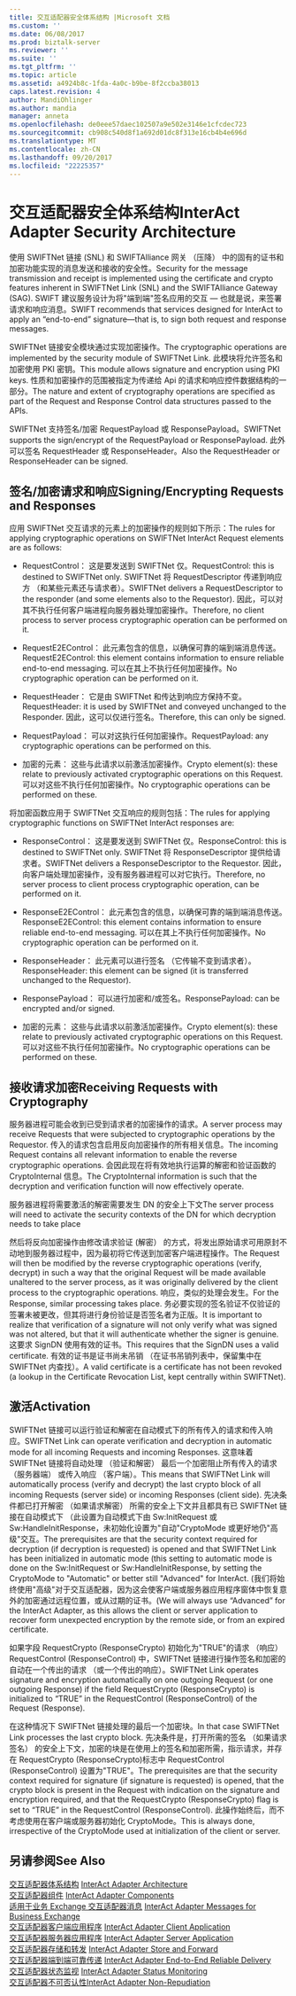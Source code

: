```yaml
---
title: 交互适配器安全体系结构 |Microsoft 文档
ms.custom: ''
ms.date: 06/08/2017
ms.prod: biztalk-server
ms.reviewer: ''
ms.suite: ''
ms.tgt_pltfrm: ''
ms.topic: article
ms.assetid: a4924b8c-1fda-4a0c-b9be-8f2ccba38013
caps.latest.revision: 4
author: MandiOhlinger
ms.author: mandia
manager: anneta
ms.openlocfilehash: de0eee57daec102507a9e502e3146e1cfcdec723
ms.sourcegitcommit: cb908c540d8f1a692d01dc8f313e16cb4b4e696d
ms.translationtype: MT
ms.contentlocale: zh-CN
ms.lasthandoff: 09/20/2017
ms.locfileid: "22225357"
---
```

# <a name="interact-adapter-security-architecture"></a><span data-ttu-id="c16d4-102">交互适配器安全体系结构</span><span class="sxs-lookup"><span data-stu-id="c16d4-102">InterAct Adapter Security Architecture</span></span>
<span data-ttu-id="c16d4-103">使用 SWIFTNet 链接 (SNL) 和 SWIFTAlliance 网关 （压降） 中的固有的证书和加密功能实现的消息发送和接收的安全性。</span><span class="sxs-lookup"><span data-stu-id="c16d4-103">Security for the message transmission and receipt is implemented using the certificate and crypto features inherent in SWIFTNet Link (SNL) and the SWIFTAlliance Gateway (SAG).</span></span> <span data-ttu-id="c16d4-104">SWIFT 建议服务设计为将"端到端"签名应用的交互 — 也就是说，来签署请求和响应消息。</span><span class="sxs-lookup"><span data-stu-id="c16d4-104">SWIFT recommends that services designed for InterAct to apply an “end-to-end” signature—that is, to sign both request and response messages.</span></span>  
  
 <span data-ttu-id="c16d4-105">SWIFTNet 链接安全模块通过实现加密操作。</span><span class="sxs-lookup"><span data-stu-id="c16d4-105">The cryptographic operations are implemented by the security module of SWIFTNet Link.</span></span> <span data-ttu-id="c16d4-106">此模块将允许签名和加密使用 PKI 密钥。</span><span class="sxs-lookup"><span data-stu-id="c16d4-106">This module allows signature and encryption using PKI keys.</span></span> <span data-ttu-id="c16d4-107">性质和加密操作的范围被指定为传递给 Api 的请求和响应控件数据结构的一部分。</span><span class="sxs-lookup"><span data-stu-id="c16d4-107">The nature and extent of cryptography operations are specified as part of the Request and Response Control data structures passed to the APIs.</span></span>  
  
 <span data-ttu-id="c16d4-108">SWIFTNet 支持签名/加密 RequestPayload 或 ResponsePayload。</span><span class="sxs-lookup"><span data-stu-id="c16d4-108">SWIFTNet supports the sign/encrypt of the RequestPayload or ResponsePayload.</span></span> <span data-ttu-id="c16d4-109">此外可以签名 RequestHeader 或 ResponseHeader。</span><span class="sxs-lookup"><span data-stu-id="c16d4-109">Also the RequestHeader or ResponseHeader can be signed.</span></span>  
  
## <a name="signingencrypting-requests-and-responses"></a><span data-ttu-id="c16d4-110">签名/加密请求和响应</span><span class="sxs-lookup"><span data-stu-id="c16d4-110">Signing/Encrypting Requests and Responses</span></span>  
 <span data-ttu-id="c16d4-111">应用 SWIFTNet 交互请求的元素上的加密操作的规则如下所示：</span><span class="sxs-lookup"><span data-stu-id="c16d4-111">The rules for applying cryptographic operations on SWIFTNet InterAct Request elements are as follows:</span></span>  
  
-   <span data-ttu-id="c16d4-112">RequestControl： 这是要发送到 SWIFTNet 仅。</span><span class="sxs-lookup"><span data-stu-id="c16d4-112">RequestControl: this is destined to SWIFTNet only.</span></span> <span data-ttu-id="c16d4-113">SWIFTNet 将 RequestDescriptor 传递到响应方 （和某些元素还与请求者）。</span><span class="sxs-lookup"><span data-stu-id="c16d4-113">SWIFTNet delivers a RequestDescriptor to the responder (and some elements also to the Requestor).</span></span> <span data-ttu-id="c16d4-114">因此，可以对其不执行任何客户端进程向服务器处理加密操作。</span><span class="sxs-lookup"><span data-stu-id="c16d4-114">Therefore, no client process to server process cryptographic operation can be performed on it.</span></span>  
  
-   <span data-ttu-id="c16d4-115">RequestE2EControl： 此元素包含的信息，以确保可靠的端到端消息传送。</span><span class="sxs-lookup"><span data-stu-id="c16d4-115">RequestE2EControl: this element contains information to ensure reliable end-to-end messaging.</span></span> <span data-ttu-id="c16d4-116">可以在其上不执行任何加密操作。</span><span class="sxs-lookup"><span data-stu-id="c16d4-116">No cryptographic operation can be performed on it.</span></span>  
  
-   <span data-ttu-id="c16d4-117">RequestHeader： 它是由 SWIFTNet 和传达到响应方保持不变。</span><span class="sxs-lookup"><span data-stu-id="c16d4-117">RequestHeader: it is used by SWIFTNet and conveyed unchanged to the Responder.</span></span> <span data-ttu-id="c16d4-118">因此，这可以仅进行签名。</span><span class="sxs-lookup"><span data-stu-id="c16d4-118">Therefore, this can only be signed.</span></span>  
  
-   <span data-ttu-id="c16d4-119">RequestPayload： 可以对这执行任何加密操作。</span><span class="sxs-lookup"><span data-stu-id="c16d4-119">RequestPayload: any cryptographic operations can be performed on this.</span></span>  
  
-   <span data-ttu-id="c16d4-120">加密的元素： 这些与此请求以前激活加密操作。</span><span class="sxs-lookup"><span data-stu-id="c16d4-120">Crypto element(s): these relate to previously activated cryptographic operations on this Request.</span></span> <span data-ttu-id="c16d4-121">可以对这些不执行任何加密操作。</span><span class="sxs-lookup"><span data-stu-id="c16d4-121">No cryptographic operations can be performed on these.</span></span>  
  
 <span data-ttu-id="c16d4-122">将加密函数应用于 SWIFTNet 交互响应的规则包括：</span><span class="sxs-lookup"><span data-stu-id="c16d4-122">The rules for applying cryptographic functions on SWIFTNet InterAct responses are:</span></span>  
  
-   <span data-ttu-id="c16d4-123">ResponseControl： 这是要发送到 SWIFTNet 仅。</span><span class="sxs-lookup"><span data-stu-id="c16d4-123">ResponseControl: this is destined to SWIFTNet only.</span></span> <span data-ttu-id="c16d4-124">SWIFTNet 将 ResponseDescriptor 提供给请求者。</span><span class="sxs-lookup"><span data-stu-id="c16d4-124">SWIFTNet delivers a ResponseDescriptor to the Requestor.</span></span> <span data-ttu-id="c16d4-125">因此，向客户端处理加密操作，没有服务器进程可以对它执行。</span><span class="sxs-lookup"><span data-stu-id="c16d4-125">Therefore, no server process to client process cryptographic operation, can be performed on it.</span></span>  
  
-   <span data-ttu-id="c16d4-126">ResponseE2EControl： 此元素包含的信息，以确保可靠的端到端消息传送。</span><span class="sxs-lookup"><span data-stu-id="c16d4-126">ResponseE2EControl: this element contains information to ensure reliable end-to-end messaging.</span></span> <span data-ttu-id="c16d4-127">可以在其上不执行任何加密操作。</span><span class="sxs-lookup"><span data-stu-id="c16d4-127">No cryptographic operation can be performed on it.</span></span>  
  
-   <span data-ttu-id="c16d4-128">ResponseHeader： 此元素可以进行签名 （它传输不变到请求者）。</span><span class="sxs-lookup"><span data-stu-id="c16d4-128">ResponseHeader: this element can be signed (it is transferred unchanged to the Requestor).</span></span>  
  
-   <span data-ttu-id="c16d4-129">ResponsePayload： 可以进行加密和/或签名。</span><span class="sxs-lookup"><span data-stu-id="c16d4-129">ResponsePayload: can be encrypted and/or signed.</span></span>  
  
-   <span data-ttu-id="c16d4-130">加密的元素： 这些与此请求以前激活加密操作。</span><span class="sxs-lookup"><span data-stu-id="c16d4-130">Crypto element(s): these relate to previously activated cryptographic operations on this Request.</span></span> <span data-ttu-id="c16d4-131">可以对这些不执行任何加密操作。</span><span class="sxs-lookup"><span data-stu-id="c16d4-131">No cryptographic operations can be performed on these.</span></span>  
  
## <a name="receiving-requests-with-cryptography"></a><span data-ttu-id="c16d4-132">接收请求加密</span><span class="sxs-lookup"><span data-stu-id="c16d4-132">Receiving Requests with Cryptography</span></span>  
 <span data-ttu-id="c16d4-133">服务器进程可能会收到已受到请求者的加密操作的请求。</span><span class="sxs-lookup"><span data-stu-id="c16d4-133">A server process may receive Requests that were subjected to cryptographic operations by the Requestor.</span></span> <span data-ttu-id="c16d4-134">传入的请求包含启用反向加密操作的所有相关信息。</span><span class="sxs-lookup"><span data-stu-id="c16d4-134">The incoming Request contains all relevant information to enable the reverse cryptographic operations.</span></span> <span data-ttu-id="c16d4-135">会因此现在将有效地执行运算的解密和验证函数的 CryptoInternal 信息。</span><span class="sxs-lookup"><span data-stu-id="c16d4-135">The CryptoInternal information is such that the decryption and verification function will now effectively operate.</span></span>  
  
 <span data-ttu-id="c16d4-136">服务器进程将需要激活的解密需要发生 DN 的安全上下文</span><span class="sxs-lookup"><span data-stu-id="c16d4-136">The server process will need to activate the security contexts of the DN for which decryption needs to take place</span></span>  
  
 <span data-ttu-id="c16d4-137">然后将反向加密操作由修改请求验证 (解密） 的方式，将发出原始请求可用原封不动地到服务器过程中，因为最初将它传送到加密客户端进程操作。</span><span class="sxs-lookup"><span data-stu-id="c16d4-137">The Request will then be modified by the reverse cryptographic operations (verify, decrypt) in such a way that the original Request will be made available unaltered to the server process, as it was originally delivered by the client process to the cryptographic operations.</span></span> <span data-ttu-id="c16d4-138">响应，类似的处理会发生。</span><span class="sxs-lookup"><span data-stu-id="c16d4-138">For the Response, similar processing takes place.</span></span> <span data-ttu-id="c16d4-139">务必要实现的签名验证不仅验证的签署未被更改，但其将进行身份验证是否签名者为正版。</span><span class="sxs-lookup"><span data-stu-id="c16d4-139">It is important to realize that verification of a signature will not only verify what was signed was not altered, but that it will authenticate whether the signer is genuine.</span></span> <span data-ttu-id="c16d4-140">这要求 SignDN 使用有效的证书。</span><span class="sxs-lookup"><span data-stu-id="c16d4-140">This requires that the SignDN uses a valid certificate.</span></span> <span data-ttu-id="c16d4-141">有效的证书是证书尚未吊销 （在证书吊销列表中，保留集中在 SWIFTNet 内查找）。</span><span class="sxs-lookup"><span data-stu-id="c16d4-141">A valid certificate is a certificate has not been revoked (a lookup in the Certificate Revocation List, kept centrally within SWIFTNet).</span></span>  
  
## <a name="activation"></a><span data-ttu-id="c16d4-142">激活</span><span class="sxs-lookup"><span data-stu-id="c16d4-142">Activation</span></span>  
 <span data-ttu-id="c16d4-143">SWIFTNet 链接可以运行验证和解密在自动模式下的所有传入的请求和传入响应。</span><span class="sxs-lookup"><span data-stu-id="c16d4-143">SWIFTNet Link can operate verification and decryption in automatic mode for all incoming Requests and incoming Responses.</span></span> <span data-ttu-id="c16d4-144">这意味着 SWIFTNet 链接将自动处理 （验证和解密） 最后一个加密阻止所有传入的请求 （服务器端） 或传入响应 （客户端）。</span><span class="sxs-lookup"><span data-stu-id="c16d4-144">This means that SWIFTNet Link will automatically process (verify and decrypt) the last crypto block of all incoming Requests (server side) or incoming Responses (client side).</span></span> <span data-ttu-id="c16d4-145">先决条件都已打开解密 （如果请求解密） 所需的安全上下文并且都具有已 SWIFTNet 链接在自动模式下 （此设置为自动模式下由 Sw:InitRequest 或 Sw:HandleInitResponse，未初始化设置为"自动"CryptoMode 或更好地仍"高级"交互。</span><span class="sxs-lookup"><span data-stu-id="c16d4-145">The prerequisites are that the security context required for decryption (if decryption is requested) is opened and that SWIFTNet Link has been initialized in automatic mode (this setting to automatic mode is done on the Sw:InitRequest or Sw:HandleInitResponse, by setting the CryptoMode to "Automatic" or better still "Advanced" for InterAct.</span></span> <span data-ttu-id="c16d4-146">(我们将始终使用"高级"对于交互适配器，因为这会使客户端或服务器应用程序窗体中恢复意外的加密通过远程位置，或从过期的证书。</span><span class="sxs-lookup"><span data-stu-id="c16d4-146">(We will always use “Advanced” for the InterAct Adapter, as this allows the client or server application to recover form unexpected encryption by the remote side, or from an expired certificate.</span></span>  
  
 <span data-ttu-id="c16d4-147">如果字段 RequestCrypto (ResponseCrypto) 初始化为"TRUE"的请求 （响应） RequestControl (ResponseControl) 中，SWIFTNet 链接进行操作签名和加密的自动在一个传出的请求 （或一个传出的响应）。</span><span class="sxs-lookup"><span data-stu-id="c16d4-147">SWIFTNet Link operates signature and encryption automatically on one outgoing Request (or one outgoing Response) if the field RequestCrypto (ResponseCrypto) is initialized to “TRUE” in the RequestControl (ResponseControl) of the Request (Response).</span></span>  
  
 <span data-ttu-id="c16d4-148">在这种情况下 SWIFTNet 链接处理的最后一个加密块。</span><span class="sxs-lookup"><span data-stu-id="c16d4-148">In that case SWIFTNet Link processes the last crypto block.</span></span> <span data-ttu-id="c16d4-149">先决条件是，打开所需的签名 （如果请求签名） 的安全上下文，加密的块是在使用上的签名和加密所需，指示请求，并存在 RequestCrypto (ResponseCrypto)标志中 RequestControl (ResponseControl) 设置为"TRUE"。</span><span class="sxs-lookup"><span data-stu-id="c16d4-149">The prerequisites are that the security context required for signature (if signature is requested) is opened, that the crypto block is present in the Request with indication on the signature and encryption required, and that the RequestCrypto (ResponseCrypto) flag is set to “TRUE” in the RequestControl (ResponseControl).</span></span> <span data-ttu-id="c16d4-150">此操作始终后，而不考虑使用在客户端或服务器初始化 CryptoMode。</span><span class="sxs-lookup"><span data-stu-id="c16d4-150">This is always done, irrespective of the CryptoMode used at initialization of the client or server.</span></span>  
  
## <a name="see-also"></a><span data-ttu-id="c16d4-151">另请参阅</span><span class="sxs-lookup"><span data-stu-id="c16d4-151">See Also</span></span>  
 <span data-ttu-id="c16d4-152">[交互适配器体系结构](../../adapters-and-accelerators/fileact-interact/interact-adapter-architecture.md) </span><span class="sxs-lookup"><span data-stu-id="c16d4-152">[InterAct Adapter Architecture](../../adapters-and-accelerators/fileact-interact/interact-adapter-architecture.md) </span></span>  
 <span data-ttu-id="c16d4-153">[交互适配器组件](../../adapters-and-accelerators/fileact-interact/interact-adapter-components.md) </span><span class="sxs-lookup"><span data-stu-id="c16d4-153">[InterAct Adapter Components](../../adapters-and-accelerators/fileact-interact/interact-adapter-components.md) </span></span>  
 <span data-ttu-id="c16d4-154">[适用于业务 Exchange 交互适配器消息](../../adapters-and-accelerators/fileact-interact/interact-adapter-messages-for-business-exchange.md) </span><span class="sxs-lookup"><span data-stu-id="c16d4-154">[InterAct Adapter Messages for Business Exchange](../../adapters-and-accelerators/fileact-interact/interact-adapter-messages-for-business-exchange.md) </span></span>  
 <span data-ttu-id="c16d4-155">[交互适配器客户端应用程序](../../adapters-and-accelerators/fileact-interact/interact-adapter-client-application.md) </span><span class="sxs-lookup"><span data-stu-id="c16d4-155">[InterAct Adapter Client Application](../../adapters-and-accelerators/fileact-interact/interact-adapter-client-application.md) </span></span>  
 <span data-ttu-id="c16d4-156">[交互适配器服务器应用程序](../../adapters-and-accelerators/fileact-interact/interact-adapter-server-application.md) </span><span class="sxs-lookup"><span data-stu-id="c16d4-156">[InterAct Adapter Server Application](../../adapters-and-accelerators/fileact-interact/interact-adapter-server-application.md) </span></span>  
 <span data-ttu-id="c16d4-157">[交互适配器存储和转发](../../adapters-and-accelerators/fileact-interact/interact-adapter-store-and-forward.md) </span><span class="sxs-lookup"><span data-stu-id="c16d4-157">[InterAct Adapter Store and Forward](../../adapters-and-accelerators/fileact-interact/interact-adapter-store-and-forward.md) </span></span>  
 <span data-ttu-id="c16d4-158">[交互适配器端到端可靠传递](../../adapters-and-accelerators/fileact-interact/interact-adapter-end-to-end-reliable-delivery.md) </span><span class="sxs-lookup"><span data-stu-id="c16d4-158">[InterAct Adapter End-to-End Reliable Delivery](../../adapters-and-accelerators/fileact-interact/interact-adapter-end-to-end-reliable-delivery.md) </span></span>  
 <span data-ttu-id="c16d4-159">[交互适配器状态监视](../../adapters-and-accelerators/fileact-interact/interact-adapter-status-monitoring.md) </span><span class="sxs-lookup"><span data-stu-id="c16d4-159">[InterAct Adapter Status Monitoring](../../adapters-and-accelerators/fileact-interact/interact-adapter-status-monitoring.md) </span></span>  
 [<span data-ttu-id="c16d4-160">交互适配器不可否认性</span><span class="sxs-lookup"><span data-stu-id="c16d4-160">InterAct Adapter Non-Repudiation</span></span>](../../adapters-and-accelerators/fileact-interact/interact-adapter-non-repudiation.md)